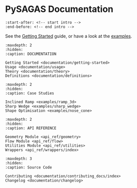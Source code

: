 # **PySAGAS** Documentation


```{include} ../../README.md
:start-after: <!-- start intro -->
:end-before: <!-- end intro -->
```

See the [Getting Started](documentation/getting-started) guide, 
or have a look at the [examples](examples/ramp_3d.md).


```{toctree}
:maxdepth: 2
:hidden:
:caption: DOCUMENTATION

Getting Started <documentation/getting-started>
Usage <documentation/usage>
Theory <documentation/theory>
Definitions <documentation/definitions>
```


```{toctree}
:maxdepth: 2
:hidden:
:caption: Case Studies

Inclined Ramp <examples/ramp_3d>
Sharp Wedge <examples/sharp_wedge>
Shape Optimisation <examples/nose_cone>
```


```{toctree}
:maxdepth: 2
:hidden:
:caption: API REFERENCE

Geometry Module <api_ref/geometry>
Flow Module <api_ref/flow>
Utilities Module <api_ref/utilities>
Wrappers <api_ref/wrappers/index>
```


```{toctree}
:maxdepth: 3
:hidden:
:caption: Source Code

Contributing <documentation/contributing_docs/index>
Changelog <documentation/changelog>
```
